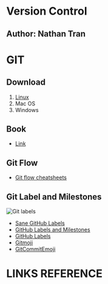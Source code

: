# Version Control


## **Author: Nathan Tran**


# GIT


## Download



1. [Linux](https://git-scm.com/download/linux)
2. Mac OS
3. Windows


## Book



*   [Link](https://git-scm.com/book/en/v2)


## Git Flow



*   [Git flow cheatsheets](https://danielkummer.github.io/git-flow-cheatsheet/)


## Git Label and Milestones



![Git labels](https://static.robinpowered.com/blog/images/github-tagging-style/robin-github-issue-tag-system.png)




*   [Sane GitHub Labels](https://medium.com/@dave_lunny/sane-github-labels-c5d2e6004b63)
*   [GitHub Labels and Milestones](https://docs.saltstack.com/en/latest/topics/development/labels.html)
*   [GitHub Labels](https://habitica.fandom.com/wiki/GitHub_Labels)
*   [Gitmoji](https://gitmoji.carloscuesta.me/)
*    [GitCommitEmoji](https://gist.github.com/parmentf/035de27d6ed1dce0b36a)


# LINKS REFERENCE

